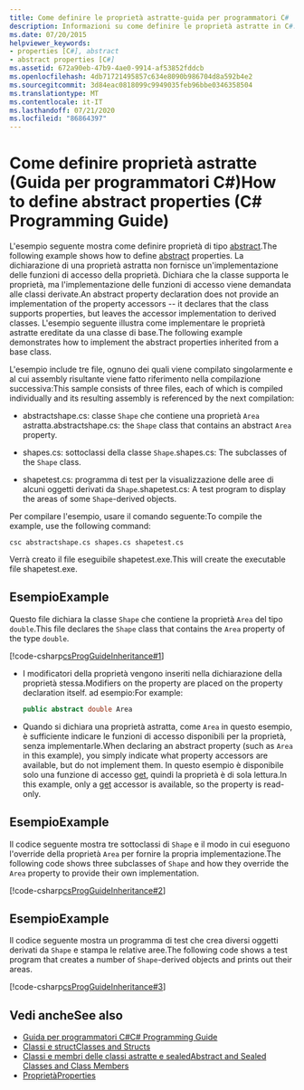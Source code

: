 ```yaml
---
title: Come definire le proprietà astratte-guida per programmatori C#
description: Informazioni su come definire le proprietà astratte in C#. La dichiarazione di una proprietà astratta indica che una classe supporta una proprietà. Le classi derivate implementano le funzioni di accesso.
ms.date: 07/20/2015
helpviewer_keywords:
- properties [C#], abstract
- abstract properties [C#]
ms.assetid: 672a90eb-47b9-4ae0-9914-af53852fddcb
ms.openlocfilehash: 4db71721495857c634e8090b986704d8a592b4e2
ms.sourcegitcommit: 3d84eac0818099c9949035feb96bbe0346358504
ms.translationtype: MT
ms.contentlocale: it-IT
ms.lasthandoff: 07/21/2020
ms.locfileid: "86864397"
---
```

# <a name="how-to-define-abstract-properties-c-programming-guide"></a><span data-ttu-id="c3bf2-105">Come definire proprietà astratte (Guida per programmatori C#)</span><span class="sxs-lookup"><span data-stu-id="c3bf2-105">How to define abstract properties (C# Programming Guide)</span></span>
<span data-ttu-id="c3bf2-106">L'esempio seguente mostra come definire proprietà di tipo [abstract](../../language-reference/keywords/abstract.md).</span><span class="sxs-lookup"><span data-stu-id="c3bf2-106">The following example shows how to define [abstract](../../language-reference/keywords/abstract.md) properties.</span></span> <span data-ttu-id="c3bf2-107">La dichiarazione di una proprietà astratta non fornisce un'implementazione delle funzioni di accesso della proprietà. Dichiara che la classe supporta le proprietà, ma l'implementazione delle funzioni di accesso viene demandata alle classi derivate.</span><span class="sxs-lookup"><span data-stu-id="c3bf2-107">An abstract property declaration does not provide an implementation of the property accessors -- it declares that the class supports properties, but leaves the accessor implementation to derived classes.</span></span> <span data-ttu-id="c3bf2-108">L'esempio seguente illustra come implementare le proprietà astratte ereditate da una classe di base.</span><span class="sxs-lookup"><span data-stu-id="c3bf2-108">The following example demonstrates how to implement the abstract properties inherited from a base class.</span></span>  
  
 <span data-ttu-id="c3bf2-109">L'esempio include tre file, ognuno dei quali viene compilato singolarmente e al cui assembly risultante viene fatto riferimento nella compilazione successiva:</span><span class="sxs-lookup"><span data-stu-id="c3bf2-109">This sample consists of three files, each of which is compiled individually and its resulting assembly is referenced by the next compilation:</span></span>  
  
- <span data-ttu-id="c3bf2-110">abstractshape.cs: classe `Shape` che contiene una proprietà `Area` astratta.</span><span class="sxs-lookup"><span data-stu-id="c3bf2-110">abstractshape.cs: the `Shape` class that contains an abstract `Area` property.</span></span>  
  
- <span data-ttu-id="c3bf2-111">shapes.cs: sottoclassi della classe `Shape`.</span><span class="sxs-lookup"><span data-stu-id="c3bf2-111">shapes.cs: The subclasses of the `Shape` class.</span></span>  
  
- <span data-ttu-id="c3bf2-112">shapetest.cs: programma di test per la visualizzazione delle aree di alcuni oggetti derivati da `Shape`.</span><span class="sxs-lookup"><span data-stu-id="c3bf2-112">shapetest.cs: A test program to display the areas of some `Shape`-derived objects.</span></span>  
  
 <span data-ttu-id="c3bf2-113">Per compilare l'esempio, usare il comando seguente:</span><span class="sxs-lookup"><span data-stu-id="c3bf2-113">To compile the example, use the following command:</span></span>  
  
 `csc abstractshape.cs shapes.cs shapetest.cs`  
  
 <span data-ttu-id="c3bf2-114">Verrà creato il file eseguibile shapetest.exe.</span><span class="sxs-lookup"><span data-stu-id="c3bf2-114">This will create the executable file shapetest.exe.</span></span>  
  
## <a name="example"></a><span data-ttu-id="c3bf2-115">Esempio</span><span class="sxs-lookup"><span data-stu-id="c3bf2-115">Example</span></span>  
 <span data-ttu-id="c3bf2-116">Questo file dichiara la classe `Shape` che contiene la proprietà `Area` del tipo `double`.</span><span class="sxs-lookup"><span data-stu-id="c3bf2-116">This file declares the `Shape` class that contains the `Area` property of the type `double`.</span></span>  
  
 [!code-csharp[csProgGuideInheritance#1](~/samples/snippets/csharp/VS_Snippets_VBCSharp/csProgGuideInheritance/CS/Inheritance.cs#1)]  
  
- <span data-ttu-id="c3bf2-117">I modificatori della proprietà vengono inseriti nella dichiarazione della proprietà stessa.</span><span class="sxs-lookup"><span data-stu-id="c3bf2-117">Modifiers on the property are placed on the property declaration itself.</span></span> <span data-ttu-id="c3bf2-118">ad esempio:</span><span class="sxs-lookup"><span data-stu-id="c3bf2-118">For example:</span></span>  
  
    ```csharp  
    public abstract double Area  
    ```  
  
- <span data-ttu-id="c3bf2-119">Quando si dichiara una proprietà astratta, come `Area` in questo esempio, è sufficiente indicare le funzioni di accesso disponibili per la proprietà, senza implementarle.</span><span class="sxs-lookup"><span data-stu-id="c3bf2-119">When declaring an abstract property (such as `Area` in this example), you simply indicate what property accessors are available, but do not implement them.</span></span> <span data-ttu-id="c3bf2-120">In questo esempio è disponibile solo una funzione di accesso [get](../../language-reference/keywords/get.md), quindi la proprietà è di sola lettura.</span><span class="sxs-lookup"><span data-stu-id="c3bf2-120">In this example, only a [get](../../language-reference/keywords/get.md) accessor is available, so the property is read-only.</span></span>  
  
## <a name="example"></a><span data-ttu-id="c3bf2-121">Esempio</span><span class="sxs-lookup"><span data-stu-id="c3bf2-121">Example</span></span>  
 <span data-ttu-id="c3bf2-122">Il codice seguente mostra tre sottoclassi di `Shape` e il modo in cui eseguono l'override della proprietà `Area` per fornire la propria implementazione.</span><span class="sxs-lookup"><span data-stu-id="c3bf2-122">The following code shows three subclasses of `Shape` and how they override the `Area` property to provide their own implementation.</span></span>  
  
 [!code-csharp[csProgGuideInheritance#2](~/samples/snippets/csharp/VS_Snippets_VBCSharp/csProgGuideInheritance/CS/Inheritance.cs#2)]  
  
## <a name="example"></a><span data-ttu-id="c3bf2-123">Esempio</span><span class="sxs-lookup"><span data-stu-id="c3bf2-123">Example</span></span>  
 <span data-ttu-id="c3bf2-124">Il codice seguente mostra un programma di test che crea diversi oggetti derivati da `Shape` e stampa le relative aree.</span><span class="sxs-lookup"><span data-stu-id="c3bf2-124">The following code shows a test program that creates a number of `Shape`-derived objects and prints out their areas.</span></span>  
  
 [!code-csharp[csProgGuideInheritance#3](~/samples/snippets/csharp/VS_Snippets_VBCSharp/csProgGuideInheritance/CS/Inheritance.cs#3)]  
  
## <a name="see-also"></a><span data-ttu-id="c3bf2-125">Vedi anche</span><span class="sxs-lookup"><span data-stu-id="c3bf2-125">See also</span></span>

- [<span data-ttu-id="c3bf2-126">Guida per programmatori C#</span><span class="sxs-lookup"><span data-stu-id="c3bf2-126">C# Programming Guide</span></span>](../index.md)
- [<span data-ttu-id="c3bf2-127">Classi e struct</span><span class="sxs-lookup"><span data-stu-id="c3bf2-127">Classes and Structs</span></span>](./index.md)
- [<span data-ttu-id="c3bf2-128">Classi e membri delle classi astratte e sealed</span><span class="sxs-lookup"><span data-stu-id="c3bf2-128">Abstract and Sealed Classes and Class Members</span></span>](./abstract-and-sealed-classes-and-class-members.md)
- [<span data-ttu-id="c3bf2-129">Proprietà</span><span class="sxs-lookup"><span data-stu-id="c3bf2-129">Properties</span></span>](./properties.md)
